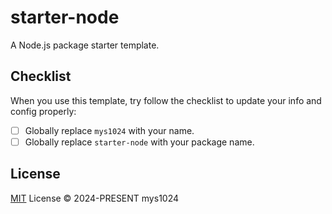 # starter-node

A Node.js package starter template.

## Checklist

When you use this template, try follow the checklist to update your info and config properly:

- [ ] Globally replace `mys1024` with your name.
- [ ] Globally replace `starter-node` with your package name.

## License

[MIT](./LICENSE) License &copy; 2024-PRESENT mys1024
